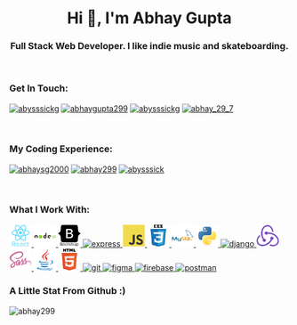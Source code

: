 <h1 align="center">Hi 👋, I'm Abhay Gupta</h1>
<h3 align="center">Full Stack Web Developer. I like indie music and skateboarding.</h3>
<br />
<h3 align="left">Get In Touch:</h3>
<p align="left">
	<a href="mailto:abhaysg2000@gmail.com" target="_blank">
		<img
			align="center"
			src="https://www.logo.wine/a/logo/Gmail/Gmail-Logo.wine.svg"
			alt="abysssickg"
			height="30"
			width="40"
	/></a>
	<a href="https://linkedin.com/in/abhaygupta299" target="blank"
		><img
			align="center"
			src="https://raw.githubusercontent.com/rahuldkjain/github-profile-readme-generator/master/src/images/icons/Social/linked-in-alt.svg"
			alt="abhaygupta299"
			height="30"
			width="40"
	/></a>
	<a href="https://twitter.com/abysssickg" target="blank"
		><img
			align="center"
			src="https://raw.githubusercontent.com/rahuldkjain/github-profile-readme-generator/master/src/images/icons/Social/twitter.svg"
			alt="abysssickg"
			height="30"
			width="40"
	/></a>
	<a href="https://instagram.com/abhay_29_7" target="blank"
		><img
			align="center"
			src="https://raw.githubusercontent.com/rahuldkjain/github-profile-readme-generator/master/src/images/icons/Social/instagram.svg"
			alt="abhay_29_7"
			height="30"
			width="40"
	/></a>
</p>
<br />

<h3 align="left">My Coding Experience:</h3>
<p align="left">
	<a href="https://www.hackerrank.com/abhaysg2000" target="blank"
		><img
			align="center"
			src="https://raw.githubusercontent.com/rahuldkjain/github-profile-readme-generator/master/src/images/icons/Social/hackerrank.svg"
			alt="abhaysg2000"
			height="30"
			width="40"
	/></a>
	<a href="https://www.codechef.com/users/abhay299" target="blank"
		><img
			align="center"
			src="https://avatars.githubusercontent.com/u/11960354?v=4"
			alt="abhay299"
			height="30"
			width="40"
	/></a>
	<a href="https://www.leetcode.com/abysssick" target="blank"
		><img
			align="center"
			src="https://raw.githubusercontent.com/rahuldkjain/github-profile-readme-generator/master/src/images/icons/Social/leet-code.svg"
			alt="abysssick"
			height="30"
			width="40"
	/></a>
</p>
<br />
<h3 align="left">What I Work With:</h3>
<p align="left">
	<a href="https://reactjs.org/" target="_blank" rel="noreferrer">
		<img
			src="https://raw.githubusercontent.com/devicons/devicon/master/icons/react/react-original-wordmark.svg"
			alt="react"
			width="40"
			height="40"
		/>
	</a>
	<a href="https://nodejs.org" target="_blank" rel="noreferrer">
		<img
			src="https://raw.githubusercontent.com/devicons/devicon/master/icons/nodejs/nodejs-original-wordmark.svg"
			alt="nodejs"
			width="40"
			height="40"
		/>
	</a>
	<a href="https://getbootstrap.com" target="_blank" rel="noreferrer">
		<img
			src="https://raw.githubusercontent.com/devicons/devicon/master/icons/bootstrap/bootstrap-plain-wordmark.svg"
			alt="bootstrap"
			width="40"
			height="40"
		/>
	</a>
	<a href="https://expressjs.com" target="_blank" rel="noreferrer">
		<img
			src="https://e7.pngegg.com/pngimages/925/447/png-clipart-express-js-node-js-javascript-mongodb-node-js-text-trademark.png"
			alt="express"
			width="40"
			height="40"
		/>
	</a>
	<a
		href="https://developer.mozilla.org/en-US/docs/Web/JavaScript"
		target="_blank"
		rel="noreferrer"
	>
		<img
			src="https://raw.githubusercontent.com/devicons/devicon/master/icons/javascript/javascript-original.svg"
			alt="javascript"
			width="40"
			height="40"
		/>
	</a>
	<a href="https://www.w3schools.com/css/" target="_blank" rel="noreferrer">
		<img
			src="https://raw.githubusercontent.com/devicons/devicon/master/icons/css3/css3-original-wordmark.svg"
			alt="css3"
			width="40"
			height="40"
		/>
	</a>
	<a href="https://www.mysql.com/" target="_blank" rel="noreferrer">
		<img
			src="https://raw.githubusercontent.com/devicons/devicon/master/icons/mysql/mysql-original-wordmark.svg"
			alt="mysql"
			width="40"
			height="40"
		/>
	</a>
	<a href="https://www.python.org" target="_blank" rel="noreferrer">
		<img
			src="https://raw.githubusercontent.com/devicons/devicon/master/icons/python/python-original.svg"
			alt="python"
			width="40"
			height="40"
		/>
	</a>
	<a href="https://www.djangoproject.com/" target="_blank" rel="noreferrer">
		<img
			src="https://cdn.worldvectorlogo.com/logos/django.svg"
			alt="django"
			width="40"
			height="40"
		/>
	</a>
	<a href="https://redux.js.org" target="_blank" rel="noreferrer">
		<img
			src="https://raw.githubusercontent.com/devicons/devicon/master/icons/redux/redux-original.svg"
			alt="redux"
			width="40"
			height="40"
		/>
	</a>
	<a href="https://sass-lang.com" target="_blank" rel="noreferrer">
		<img
			src="https://raw.githubusercontent.com/devicons/devicon/master/icons/sass/sass-original.svg"
			alt="sass"
			width="40"
			height="40"
		/>
	</a>
	<a href="https://www.java.com" target="_blank" rel="noreferrer">
		<img
			src="https://raw.githubusercontent.com/devicons/devicon/master/icons/java/java-original.svg"
			alt="java"
			width="40"
			height="40"
		/>
	</a>
	<a href="https://www.w3.org/html/" target="_blank" rel="noreferrer">
		<img
			src="https://raw.githubusercontent.com/devicons/devicon/master/icons/html5/html5-original-wordmark.svg"
			alt="html5"
			width="40"
			height="40"
		/>
	</a>
	<a href="https://git-scm.com/" target="_blank" rel="noreferrer">
		<img
			src="https://www.vectorlogo.zone/logos/git-scm/git-scm-icon.svg"
			alt="git"
			width="40"
			height="40"
		/>
	</a>
	<a href="https://www.figma.com/" target="_blank" rel="noreferrer">
		<img
			src="https://www.vectorlogo.zone/logos/figma/figma-icon.svg"
			alt="figma"
			width="40"
			height="40"
		/>
	</a>
	<a href="https://firebase.google.com/" target="_blank" rel="noreferrer">
		<img
			src="https://www.vectorlogo.zone/logos/firebase/firebase-icon.svg"
			alt="firebase"
			width="40"
			height="40"
		/>
	</a>
	<a href="https://postman.com" target="_blank" rel="noreferrer">
		<img
			src="https://www.vectorlogo.zone/logos/getpostman/getpostman-icon.svg"
			alt="postman"
			width="40"
			height="40"
		/>
	</a>
</p>
<!-- 
<p>
	<img
		align="left"
		src="https://github-readme-stats.vercel.app/api/top-langs?username=abhay299&show_icons=true&locale=en&layout=compact"
		alt="abhay299"
	/>
</p>

<p>
	&nbsp;<img
		align="center"
		src="https://github-readme-stats.vercel.app/api?username=abhay299&show_icons=true&locale=en"
		alt="abhay299"
	/>
</p> -->

<p>
	<h3>A Little Stat From Github :)</h3>
	<img
		align="center"
		src="https://github-readme-streak-stats.herokuapp.com/?user=abhay299&"
		alt="abhay299"
	/>
</p>
